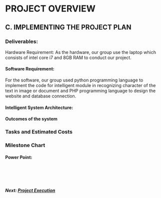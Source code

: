 # PROJECT OVERVIEW

## C. IMPLEMENTING THE PROJECT PLAN
### Deliverables:
Hardware Requirement:
As the hardware, our group use the laptop which consists of intel core i7 and 8GB RAM to conduct our project.

#### Software Requirement:
For the software, our group used python programming language to implement the code for intelligent module in recognizing character of the text in image or document and PHP programming language to design the website and database connection. 

#### Intelligent System Architecture:

#### Outcomes of the system

### Tasks and Estimated Costs

### Milestone Chart

#### Power Point:


<br><br><br>
##### Next: [Project Execution](D-PROJECT_EXECUTION.md)
